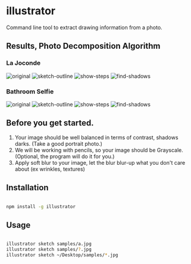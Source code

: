 # illustrator
Command line tool to extract drawing information from a photo.

## Results, Photo Decomposition Algorithm

### La Joconde

![original](samples/b.jpg "original")
![sketch-outline](samples/sketch-outline.b.jpg "sketch-outline")
![show-steps](samples/show-steps.b.jpg "show-steps")
![find-shadows](samples/find-shadows.b.jpg "find-shadows")

### Bathroom Selfie

![original](samples/a.jpg "original")
![sketch-outline](samples/sketch-outline.a.jpg "sketch-outline")
![show-steps](samples/show-steps.a.jpg "show-steps")
![find-shadows](samples/find-shadows.a.jpg "find-shadows")

## Before you get started.
1. Your image should be well balanced in terms of contrast, shadows darks. (Take a good portrait photo.)
2. We will be working with pencils, so your image should be Grayscale. (Optional, the program will do it for you.)
3. Apply soft blur to your image, let the blur blur-up what you don't care about (ex wrinkles, textures)


## Installation

```bash

npm install -g illustrator

```

## Usage

```bash

illustrator sketch samples/a.jpg
illustrator sketch samples/?.jpg
illustrator sketch ~/Desktop/samples/*.jpg

```
